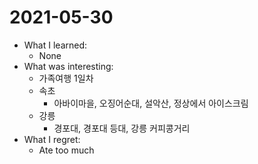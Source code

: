 # 2021-05-30

- What I learned:
  - None 
- What was interesting: 
  - 가족여행 1일차
  - 속초
    - 아바이마을, 오징어순대, 설악산, 정상에서 아이스크림
  - 강릉
    - 경포대, 경포대 등대, 강릉 커피콩거리
- What I regret: 
  - Ate too much
